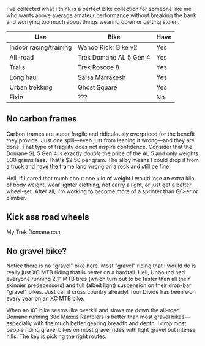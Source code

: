 I've collected what I think is a perfect bike collection for someone like me who wants above average amateur performance without breaking the bank and worrying too much about things wearing down or getting stolen.

| Use                    | Bike                   | Have |
| ---------------------- | ---------------------- | ---- |
| Indoor racing/training | Wahoo Kickr Bike v2    | Yes  |
| All-road               | Trek Domane AL 5 Gen 4 | Yes  |
| Trails                 | Trek Roscoe 8          | Yes  |
| Long haul              | Salsa Marrakesh        | Yes  |
| Urban trekking         | Ghost Square           | Yes  |
| Fixie                  | ???                    | No   |
## No carbon frames

Carbon frames are super fragile and ridiculously overpriced for the benefit they provide. Just one spill—even just from leaning it wrong—and they are done. That type of fragility does not inspire confidence. Consider that the Domane SL 5 Gen 4 is exactly *double* the price of the AL 5 and only weights 830 grams less. That's $2.50 per gram. The alloy means I could drop it from a truck and have the frame land wrong on a rock and still be fine. 

Hell, if I cared that much about one kilo of weight I would lose an extra kilo of body weight, wear lighter clothing, not carry a light, or just get a better  wheel-set. After all, I'm working to become more of a sprinter than GC-er or climber.
## Kick ass road wheels

My Trek Domane can 
## No gravel bike?

Notice there is no "gravel" bike here. Most "gravel" riding that I would do is really just XC MTB riding that is better on a hardtail. Hell, Unbound had everyone running 2.1" MTB tires (which turn out to be faster than all their skinnier predecessors) and full (albeit light) suspension on their drop-bar "gravel" bikes. Just call it cross country already! Tour Divide has been won every year on an XC MTB bike.

When an XC bike seems like overkill and slows me down the all-road Domane running 38c Maxxis Ramblers is better than most gravel bikes—especially with the much better gearing breadth and depth. I drop most people riding gravel bikes on most gravel rides with light gravel but intense hills. The key is picking the right routes.